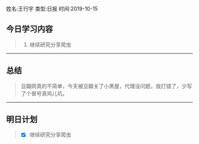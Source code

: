 姓名:王行宇
类型:日报
时间:2019-10-15

## 今日学习内容 ##
>1. 继续研究分享爬虫
* * *
## 总结 ##
> 豆瓣网真的不简单，今天被豆瓣关了小黑屋，代理没问题，我打错了，少写了个冒号真鸡儿坑。
* * *
## 明日计划 ##
> - [x] 继续研究分享爬虫
